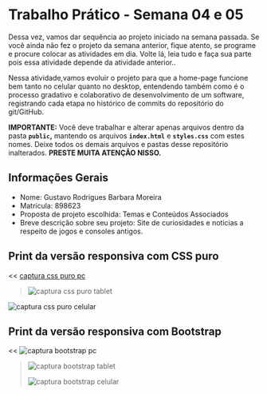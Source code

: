# Trabalho Prático - Semana 04 e 05

Dessa vez, vamos dar sequência ao projeto iniciado na semana passada. Se você ainda não fez o projeto da semana anterior, fique atento, se programe e procure colocar as atividades em dia. Volte lá, leia tudo e faça sua parte pois essa atividade depende da atividade anterior..

Nessa atividade,vamos evoluir o projeto para que a home-page funcione bem tanto no celular quanto no desktop, entendendo também como é o processo gradativo e colaborativo de desenvolvimento de um software, registrando cada etapa no histórico de commits do repositório do git/GitHub.

**IMPORTANTE:** Você deve trabalhar e alterar apenas arquivos dentro da pasta **`public`,** mantendo os arquivos **`index.html`** e **`styles.css`** com estes nomes. Deixe todos os demais arquivos e pastas desse repositório inalterados. **PRESTE MUITA ATENÇÃO NISSO.**

## Informações Gerais

- Nome: Gustavo Rodrigues Barbara Moreira
- Matricula: 898623
- Proposta de projeto escolhida: Temas e Conteúdos Associados
- Breve descrição sobre seu projeto: Site de curiosidades e noticias a respeito de jogos e consoles antigos.

## Print da versão responsiva com CSS puro

<<  [captura css puro pc](https://github.com/user-attachments/assets/557cac24-b8ef-4957-b2d2-9f81be6029be)
 >>
>![captura css puro tablet](https://github.com/user-attachments/assets/71a77863-88ef-4fce-86d1-8c04d3271a49)
 >
![captura css puro celular](https://github.com/user-attachments/assets/b61cb3bd-4732-43d7-aaf5-eafc130d756e)

## Print da versão responsiva com Bootstrap

<< ![captura bootstrap pc](https://github.com/user-attachments/assets/32147eaa-03e0-43ff-a4cc-f1ca1244811f)
 >>
>![captura bootstrap tablet](https://github.com/user-attachments/assets/bf7a7599-ea7f-4507-a5c8-59753eac0bad)
 >
>![captura bootstrap celular](https://github.com/user-attachments/assets/1379359d-d90e-49ce-94a7-9ef1aaaa1221)

